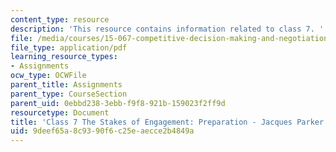 ```yaml
---
content_type: resource
description: 'This resource contains information related to class 7. '
file: /media/courses/15-067-competitive-decision-making-and-negotiation-spring-2011/9deef65a8c9390f6c25eaecce2b4849a_MIT15_067S11_Cl7_S_E_PR-JP.pdf
file_type: application/pdf
learning_resource_types:
- Assignments
ocw_type: OCWFile
parent_title: Assignments
parent_type: CourseSection
parent_uid: 0ebbd238-3ebb-f9f8-921b-159023f2ff9d
resourcetype: Document
title: 'Class 7 The Stakes of Engagement: Preparation - Jacques Parker'
uid: 9deef65a-8c93-90f6-c25e-aecce2b4849a
---
```

